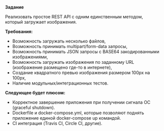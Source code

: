 ﻿**Задание**

Реализовать простое REST API с одним единственным методом, который загружает изображения.

**Требования:**

- Возможность загружать несколько файлов,
- Возможность принимать multipart/form-data запросы,
- Возможность принимать JSON запросы с BASE64 закодированными изображениями,
- Возможность загружать изображения по заданному URL (изображение размещено где-то в интернете),
- Создание квадратного превью изображения размером 100px на 100px,
- Наличие модульных/интеграционных тестов.

**Следующее будет плюсом:**
- Корректное завершение приложения при получении сигнала ОС (graceful shutdown).
- Dockerfile и docker-compose.yml, которые позволяют поднять приложение единой docker-compose up командой.
- CI интеграция (Travis CI, Circle CI, другие).